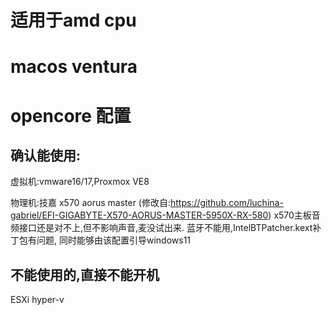 # 适用于amd cpu
# macos ventura 
# opencore 配置


确认能使用:
-------------------------------

虚拟机:vmware16/17,Proxmox VE8

物理机:技嘉 x570 aorus master (修改自:https://github.com/luchina-gabriel/EFI-GIGABYTE-X570-AORUS-MASTER-5950X-RX-580)
x570主板音频接口还是对不上,但不影响声音,麦没试出来.
蓝牙不能用,IntelBTPatcher.kext补丁包有问题,
同时能够由该配置引导windows11

不能使用的,直接不能开机
-------------------------------
ESXi
hyper-v
